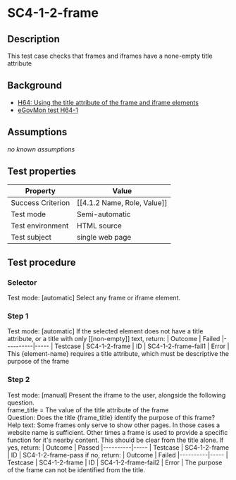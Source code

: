
# SC4-1-2-frame 
## Description
This test case checks that frames and iframes have a none-empty title attribute

## Background
- [H64: Using the title attribute of the frame and iframe elements](http://www.w3.org/TR/2014/NOTE-WCAG20-TECHS-20140311/H64.html)
- [eGovMon test H64-1](http://wiki.egovmon.no/wiki/SC4.1.2#ID:_H64-1)

## Assumptions
*no known assumptions*

## Test properties
| Property          | Value
|-------------------|----
| Success Criterion | [[4.1.2 Name, Role, Value]]
| Test mode         | Semi-automatic
| Test environment  | HTML source
| Test subject      | single web page

## Test procedure
### Selector
Test mode: [automatic]
Select any frame or iframe element.
### Step 1
Test mode: [automatic]
If the selected element does not have a title attribute, or a title with only [[non-empty]] text, return:
| Outcome  | Failed
|----------|-----
| Testcase | SC4-1-2-frame
| ID       | SC4-1-2-frame-fail1
| Error    | This {element-name} requires a title attribute, which must be descriptive the purpose of the frame

### Step 2
Test mode: [manual]
Present the iframe to the user, alongside the following question.<br/>
frame_title = The value of the title attribute of the frame <br/>
Question: Does the title {frame_title} identify the purpose of this frame?
Help text: Some frames only serve to show other pages. In those cases a website name is sufficient. Other times a frame is used to provide a specific function for it's nearby content. This should be clear from the title alone.
If yes, return:
| Outcome  | Passed
|----------|-----
| Testcase | SC4-1-2-frame
| ID       | SC4-1-2-frame-pass
if no, return:
| Outcome  | Failed
|----------|-----
| Testcase | SC4-1-2-frame
| ID       | SC4-1-2-frame-fail2
| Error    | The purpose of the frame can not be identified from the title.
